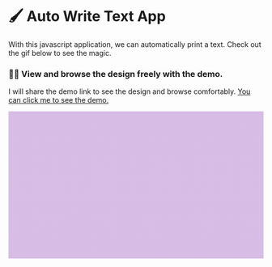 <h1 >🖌 Auto Write Text App</h1

<p>With this javascript application, we can automatically print a text. Check out the gif below to see the magic.</p>
<h3>🏃‍♂️ View and browse the design freely with the demo.</h3>
<p>I will share the demo link to see the design and browse comfortably. <a href="https://auto-write-text.vercel.app/" target="_blank">You can click me to see the demo.</a></p>

![](https://github.com/baranadali/Auto-Write-Text/blob/main/main.gif)
